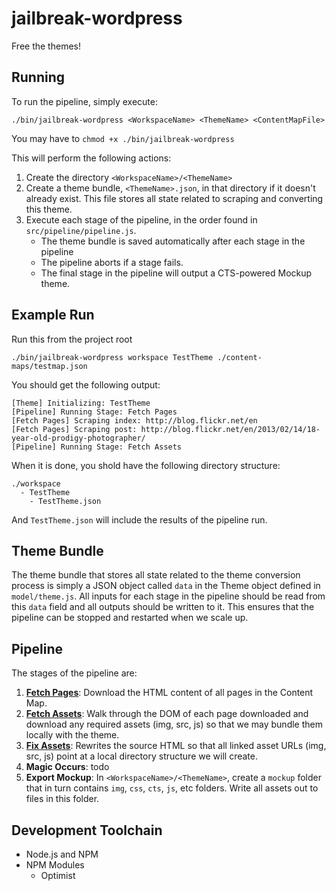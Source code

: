 jailbreak-wordpress
===================

Free the themes!

Running
-------

To run the pipeline, simply execute:

    ./bin/jailbreak-wordpress <WorkspaceName> <ThemeName> <ContentMapFile>

You may have to `chmod +x ./bin/jailbreak-wordpress`

This will perform the following actions:

1. Create the directory `<WorkspaceName>/<ThemeName>` 
2. Create a theme bundle, `<ThemeName>.json`, in that directory if it doesn't already exist. This file stores all state related to scraping and converting this theme.
3. Execute each stage of the pipeline, in the order found in `src/pipeline/pipeline.js`.
   * The theme bundle is saved automatically after each stage in the pipeline
   * The pipeline aborts if a stage fails.
   * The final stage in the pipeline will output a CTS-powered Mockup theme.

Example Run
-----------

Run this from the project root

    ./bin/jailbreak-wordpress workspace TestTheme ./content-maps/testmap.json

You should get the following output:

    [Theme] Initializing: TestTheme
    [Pipeline] Running Stage: Fetch Pages
    [Fetch Pages] Scraping index: http://blog.flickr.net/en
    [Fetch Pages] Scraping post: http://blog.flickr.net/en/2013/02/14/18-year-old-prodigy-photographer/
    [Pipeline] Running Stage: Fetch Assets

When it is done, you shold have the following directory structure:

    ./workspace
      - TestTheme
        - TestTheme.json

And `TestTheme.json` will include the results of the pipeline run.

Theme Bundle
------------

The theme bundle that stores all state related to the theme conversion process
is simply a JSON object called `data` in the Theme object defined in
`model/theme.js`. All inputs for each stage in the pipeline should be read from
this `data` field and all outputs should be written to it. This ensures that
the pipeline can be stopped and restarted when we scale up.

Pipeline
--------

The stages of the pipeline are:

1. **[Fetch Pages](https://github.com/cts/jailbreak-wordpress/blob/master/src/pipeline/fetch-pages.js)**: Download the HTML content of all pages in the Content Map.
2. **[Fetch Assets](https://github.com/cts/jailbreak-wordpress/blob/master/src/pipeline/fetch-assets.js)**: Walk through the DOM of each page downloaded and download any required assets (img, src, js) so that we may bundle them locally with the theme.
3. **[Fix Assets](https://github.com/cts/jailbreak-wordpress/blob/master/src/pipeline/fix-assets.js)**: Rewrites the source HTML so that all linked asset URLs (img, src, js) point at a local directory structure we will create.
4. **Magic Occurs**: todo
5. **Export Mockup**: In `<WorkspaceName>/<ThemeName>`, create a `mockup` folder that in turn contains `img`, `css`, `cts`, `js`, etc folders. Write all assets out to files in this folder.

Development Toolchain
---------------------

*  Node.js and NPM
*  NPM Modules
   * Optimist

